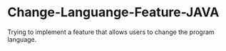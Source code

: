 # Change-Languange-Feature-JAVA
Trying to implement a feature that allows users to change the program language.
